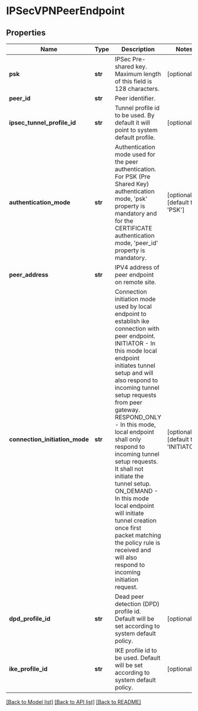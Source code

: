 # IPSecVPNPeerEndpoint

## Properties
Name | Type | Description | Notes
------------ | ------------- | ------------- | -------------
**psk** | **str** | IPSec Pre-shared key. Maximum length of this field is 128 characters. | [optional] 
**peer_id** | **str** | Peer identifier. | 
**ipsec_tunnel_profile_id** | **str** | Tunnel profile id to be used. By default it will point to system default profile. | [optional] 
**authentication_mode** | **str** | Authentication mode used for the peer authentication. For PSK (Pre Shared Key) authentication mode, &#x27;psk&#x27; property is mandatory and for the CERTIFICATE authentication mode, &#x27;peer_id&#x27; property is mandatory. | [optional] [default to 'PSK']
**peer_address** | **str** | IPV4 address of peer endpoint on remote site. | 
**connection_initiation_mode** | **str** | Connection initiation mode used by local endpoint to establish ike connection with peer endpoint. INITIATOR - In this mode local endpoint initiates tunnel setup and will also respond to incoming tunnel setup requests from peer gateway. RESPOND_ONLY - In this mode, local endpoint shall only respond to incoming tunnel setup requests. It shall not initiate the tunnel setup. ON_DEMAND - In this mode local endpoint will initiate tunnel creation once first packet matching the policy rule is received and will also respond to incoming initiation request.  | [optional] [default to 'INITIATOR']
**dpd_profile_id** | **str** | Dead peer detection (DPD) profile id. Default will be set according to system default policy. | [optional] 
**ike_profile_id** | **str** | IKE profile id to be used. Default will be set according to system default policy. | [optional] 

[[Back to Model list]](../README.md#documentation-for-models) [[Back to API list]](../README.md#documentation-for-api-endpoints) [[Back to README]](../README.md)


